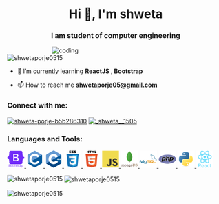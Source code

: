 <h1 align="center">Hi 👋, I'm shweta</h1>
<h3 align="center">I am student of computer engineering</h3>

<img align="right" alt="coding" width="400" src="https://images.static-collegedunia.com/public/image//f57c4d1979de06e49b1dd15d02ecd231.gif">

<p align="left"> <img src="https://komarev.com/ghpvc/?username=shwetaporje0515&label=Profile%20views&color=0e75b6&style=flat" alt="shwetaporje0515" /> </p>

- 🌱 I’m currently learning **ReactJS , Bootstrap**

- 📫 How to reach me **shwetaporje05@gmail.com**

<h3 align="left">Connect with me:</h3>
<p align="left">
<a href="https://www.linkedin.com/in/shweta-porje-9814b6293" target="blank"><img align="center" src="https://raw.githubusercontent.com/rahuldkjain/github-profile-readme-generator/master/src/images/icons/Social/linked-in-alt.svg" alt="shweta-porje-b5b286310" height="30" width="40" /></a>
<a href="https://instagram.com/_shweta__1505" target="blank"><img align="center" src="https://raw.githubusercontent.com/rahuldkjain/github-profile-readme-generator/master/src/images/icons/Social/instagram.svg" alt="_shweta__1505" height="30" width="40" /></a>
</p>

<h3 align="left">Languages and Tools:</h3>
<p align="left"> <a href="https://getbootstrap.com" target="_blank" rel="noreferrer"> <img src="https://raw.githubusercontent.com/devicons/devicon/master/icons/bootstrap/bootstrap-plain-wordmark.svg" alt="bootstrap" width="40" height="40"/> </a> <a href="https://www.cprogramming.com/" target="_blank" rel="noreferrer"> <img src="https://raw.githubusercontent.com/devicons/devicon/master/icons/c/c-original.svg" alt="c" width="40" height="40"/> </a> <a href="https://www.w3schools.com/cpp/" target="_blank" rel="noreferrer"> <img src="https://raw.githubusercontent.com/devicons/devicon/master/icons/cplusplus/cplusplus-original.svg" alt="cplusplus" width="40" height="40"/> </a> <a href="https://www.w3schools.com/css/" target="_blank" rel="noreferrer"> <img src="https://raw.githubusercontent.com/devicons/devicon/master/icons/css3/css3-original-wordmark.svg" alt="css3" width="40" height="40"/> </a> <a href="https://www.w3.org/html/" target="_blank" rel="noreferrer"> <img src="https://raw.githubusercontent.com/devicons/devicon/master/icons/html5/html5-original-wordmark.svg" alt="html5" width="40" height="40"/> </a> <a href="https://developer.mozilla.org/en-US/docs/Web/JavaScript" target="_blank" rel="noreferrer"> <img src="https://raw.githubusercontent.com/devicons/devicon/master/icons/javascript/javascript-original.svg" alt="javascript" width="40" height="40"/> </a> <a href="https://www.mongodb.com/" target="_blank" rel="noreferrer"> <img src="https://raw.githubusercontent.com/devicons/devicon/master/icons/mongodb/mongodb-original-wordmark.svg" alt="mongodb" width="40" height="40"/> </a> <a href="https://www.mysql.com/" target="_blank" rel="noreferrer"> <img src="https://raw.githubusercontent.com/devicons/devicon/master/icons/mysql/mysql-original-wordmark.svg" alt="mysql" width="40" height="40"/> </a> <a href="https://www.php.net" target="_blank" rel="noreferrer"> <img src="https://raw.githubusercontent.com/devicons/devicon/master/icons/php/php-original.svg" alt="php" width="40" height="40"/> </a> <a href="https://www.python.org" target="_blank" rel="noreferrer"> <img src="https://raw.githubusercontent.com/devicons/devicon/master/icons/python/python-original.svg" alt="python" width="40" height="40"/> </a> <a href="https://reactjs.org/" target="_blank" rel="noreferrer"> <img src="https://raw.githubusercontent.com/devicons/devicon/master/icons/react/react-original-wordmark.svg" alt="react" width="40" height="40"/> </a> </p>

<p><img align="left" src="https://github-readme-stats.vercel.app/api/top-langs?username=shwetaporje0515&show_icons=true&locale=en&layout=compact" alt="shwetaporje0515" /></p>

<p>&nbsp;<img align="center" src="https://github-readme-stats.vercel.app/api?username=shwetaporje0515&show_icons=true&locale=en" alt="shwetaporje0515" /></p>

<p><img align="center" src="https://github-readme-streak-stats.herokuapp.com/?user=shwetaporje0515&" alt="shwetaporje0515" /></p>
